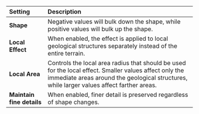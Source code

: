 | Setting                   | Description                                                                                                                                                                                         |
| :------------------------ | :-------------------------------------------------------------------------------------------------------------------------------------------------------------------------------------------------- |
| **Shape**                 | Negative values will bulk down the shape, while positive values will bulk up the shape.                                                                                                             |
| **Local Effect**          | When enabled, the effect is applied to local geological structures separately instead of the entire terrain.                                                                                        |
| **Local Area**            | Controls the local area radius that should be used for the local effect. Smaller values affect only the immediate areas around the geological structures, while larger values affect farther areas. |
| **Maintain fine details** | When enabled, finer detail is preserved regardless of shape changes.                                                                                                                                |
